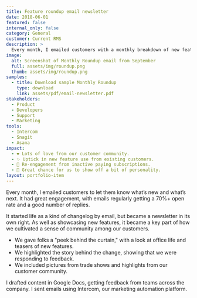 ```yaml
---
title: Feature roundup email newsletter
date: 2018-06-01
featured: false
internal_only: false
category: General
customer: Current RMS
description: >
  Every month, I emailed customers with a monthly breakdown of new features and highlights from the community.
image:
  alt: Screenshot of Monthly Roundup email from September
  full: assets/img/roundup.png
  thumb: assets/img/roundup.png
samples:
  - title: Download sample Monthly Roundup
    type: download
    link: assets/pdf/email-newsletter.pdf
stakeholders:
  - Product
  - Developers
  - Support
  - Marketing
tools:
  - Intercom
  - Snagit
  - Asana
impact:
  - ❤️ Lots of love from our customer community.
  - ✨ Uptick in new feature use from existing customers.
  - 🔄 Re-engagement from inactive paying subscriptions.
  - 🦄 Great chance for us to show off a bit of personality.
layout: portfolio-item
---
```

Every month, I emailed customers to let them know what’s new and what’s next. It had great engagement, with emails regularly getting a 70%+ open rate and a good number of replies.

It started life as a kind of changelog by email, but became a newsletter in its own right. As well as showcasing new features, it became a key part of how we cultivated a sense of community among our customers.

* We gave folks a "peek behind the curtain," with a look at office life and teasers of new features.
* We highlighted the story behind the change, showing that we were responding to feedback.
* We included pictures from trade shows and highlights from our customer community.

I drafted content in Google Docs, getting feedback from teams across the company. I sent emails using Intercom, our marketing automation platform.
